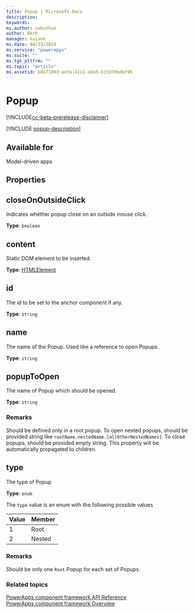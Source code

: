 ```yaml
---
title: Popup | Microsoft Docs
description: 
keywords:
ms.author: nabuthuk
author: Nkrb
manager: kvivek
ms.date: 04/23/2019
ms.service: "powerapps"
ms.suite: ""
ms.tgt_pltfrm: ""
ms.topic: "article"
ms.assetid: b0af1803-ae3a-41c2-a8a5-b15970bd6f96
---
```


# Popup

[!INCLUDE[cc-beta-prerelease-disclaimer](../../../includes/cc-beta-prerelease-disclaimer.md)]

[!INCLUDE [popup-description](includes/popup-description.md)]

## Available for 

Model-driven apps

## Properties

## closeOnOutsideClick

Indicates whether popup close on an outside mouse click.

**Type**: `boolean`

## content

Static DOM element to be inserted.

**Type**: [HTMLElement](https://developer.mozilla.org/docs/Web/API/HTMLElement)

## id

The id to be set to the anchor component if any.

**Type**: `string`

## name

The name of the Popup. Used like a reference to open Popups.

**Type**: `string`

## popupToOpen

The name of Popup which should be opened.

**Type**: `string`

### Remarks

Should be defined only in a root popup. To open nested popups, should be provided string like `rootName.nestedName.[allOtherNestedNames]`. To close popups, should be provided empty string. This property will be automatically propagated to children.

## type

The type of Popup

**Type**: `enum`

The `type` value is an enum with the following possible values

|Value|Member|
|--|--|
|1|Root|
|2|Nested|

### Remarks

Should be only one `Root` Popup for each set of Popups.

### Related topics

[PowerApps component framework API Reference](../reference/index.md)<br/>
[PowerApps component framework Overview](../overview.md)